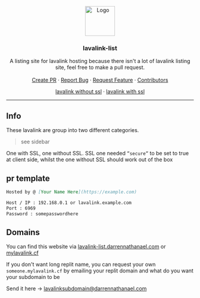 <div align="center">
  <a href="https://github.com/DarrenOfficial/lavalink-list">
    <img src="https://cdn.darrennathanael.com/assets/java.png" alt="Logo" width="80" height="80">
  </a>

<h3 align="center">lavalink-list</h3>

  <p align="center">
    A listing site for lavalink hosting because there isn't a lot of lavalink listing site, feel free to make a pull request.
    <br />
    <br />
    <a href="https://github.com/DarrenOfficial/lavalink-list/pulls">Create PR</a>
    ·
    <a href="https://github.com/DarrenOfficial/lavalink-list/issues">Report Bug</a>
    ·
    <a href="https://github.com/DarrenOfficial/lavalink-list/issues">Request Feature</a>
    ·
    <a href="https://github.com/DarrenOfficial/lavalink-list/graphs/contributors">Contributors</a>
  </p>
</div>


<div>
  <p align="center">
    <a href="/NoSSL/lavalink-without-ssl/">lavalink without ssl</a>
    ·
    <a href="/SSL/lavalink-with-ssl/">lavalink with ssl</a>
  </p>
</div>

---

## Info
These lavalink are group into two different categories.
> see sidebar

One with SSL, one without SSL.
SSL one needed `”secure”` to be set to true at client side, whilst the one without SSL should work out of the box



## pr template
```md
Hosted by @ [Your Name Here](https://example.com)

Host / IP : 192.168.0.1 or lavalink.example.com
Port : 6969
Password : somepasswordhere
```



## Domains

You can find this website via [lavalink-list.darrennathanael.com](https://lavalink-list.darrennathanael.com) or [mylavalink.cf](https://mylavalink.cf)

If you don't want long replit name, you can request your own `someone.mylavalink.cf` by emailing your replit domain and what do you want your subdomain to be


Send it here -> lavalinksubdomain@darrennathanael.com
